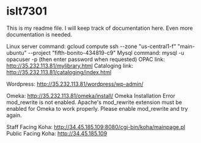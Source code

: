 # islt7301

This is my readme file. I will keep track of documentation here.
Even more documentation is needed.

Linux server command: gcloud compute ssh --zone "us-central1-f" "main-ubuntu" --project "fifth-bonito-434819-c9"
Mysql command: mysql -u opacuser -p (then enter password when requested)
OPAC link: http://35.232.113.81/mylibrary.html
Cataloging link: http://35.232.113.81/cataloging/index.html

Wordpress: http://35.232.113.81/wordpress/wp-admin/

Omeka: http://35.232.113.81/omeka/install/
Omeka
Installation Error
mod_rewrite is not enabled.
Apache's mod_rewrite extension must be enabled for Omeka to work properly. Please enable mod_rewrite and try again.

Staff Facing Koha: http://34.45.185.109:8080/cgi-bin/koha/mainpage.pl
Public Facing Koha: http://34.45.185.109
